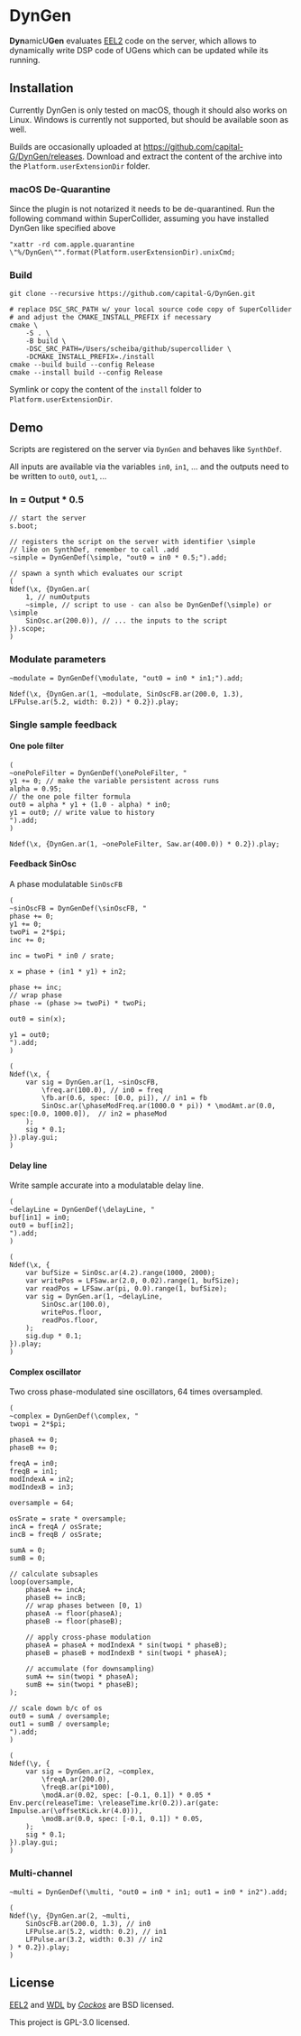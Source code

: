 # DynGen

**Dyn**amicU**Gen** evaluates [EEL2](https://www.cockos.com/EEL2/) code on the server, which allows to dynamically write  DSP code of UGens which can be updated while its running.

## Installation

Currently DynGen is only tested on macOS, though it should also works on Linux.
Windows is currently not supported, but should be available soon as well.

Builds are occasionally uploaded at <https://github.com/capital-G/DynGen/releases>.
Download and extract the content of the archive into the `Platform.userExtensionDir` folder.

### macOS De-Quarantine

Since the plugin is not notarized it needs to be de-quarantined.
Run the following command within SuperCollider, assuming you have installed DynGen like specified above

```supercollider
"xattr -rd com.apple.quarantine \"%/DynGen\"".format(Platform.userExtensionDir).unixCmd;
```

### Build

```shell
git clone --recursive https://github.com/capital-G/DynGen.git

# replace DSC_SRC_PATH w/ your local source code copy of SuperCollider
# and adjust the CMAKE_INSTALL_PREFIX if necessary
cmake \
    -S . \
    -B build \
    -DSC_SRC_PATH=/Users/scheiba/github/supercollider \
    -DCMAKE_INSTALL_PREFIX=./install
cmake --build build --config Release
cmake --install build --config Release
```

Symlink or copy the content of the `install` folder to `Platform.userExtensionDir`.

## Demo

Scripts are registered on the server via `DynGen` and behaves like `SynthDef`.

All inputs are available via the variables `in0`, `in1`, ... and the outputs need to be written to `out0`, `out1`, ...

### In = Output * 0.5

```supercollider
// start the server
s.boot;

// registers the script on the server with identifier \simple
// like on SynthDef, remember to call .add
~simple = DynGenDef(\simple, "out0 = in0 * 0.5;").add;

// spawn a synth which evaluates our script
(
Ndef(\x, {DynGen.ar(
	1, // numOutputs
	~simple, // script to use - can also be DynGenDef(\simple) or \simple
	SinOsc.ar(200.0)), // ... the inputs to the script
}).scope;
)
```

### Modulate parameters

```supercollider
~modulate = DynGenDef(\modulate, "out0 = in0 * in1;").add;

Ndef(\x, {DynGen.ar(1, ~modulate, SinOscFB.ar(200.0, 1.3), LFPulse.ar(5.2, width: 0.2)) * 0.2}).play;
```

### Single sample feedback

#### One pole filter

```supercollider
(
~onePoleFilter = DynGenDef(\onePoleFilter, "
y1 += 0; // make the variable persistent across runs
alpha = 0.95;
// the one pole filter formula
out0 = alpha * y1 + (1.0 - alpha) * in0;
y1 = out0; // write value to history
").add;
)

Ndef(\x, {DynGen.ar(1, ~onePoleFilter, Saw.ar(400.0)) * 0.2}).play;
```

#### Feedback SinOsc

A phase modulatable `SinOscFB`

```supercollider
(
~sinOscFB = DynGenDef(\sinOscFB, "
phase += 0;
y1 += 0;
twoPi = 2*$pi;
inc += 0;

inc = twoPi * in0 / srate;

x = phase + (in1 * y1) + in2;

phase += inc;
// wrap phase
phase -= (phase >= twoPi) * twoPi;

out0 = sin(x);

y1 = out0;
").add;
)

(
Ndef(\x, {
	var sig = DynGen.ar(1, ~sinOscFB,
		\freq.ar(100.0), // in0 = freq
		\fb.ar(0.6, spec: [0.0, pi]), // in1 = fb
		SinOsc.ar(\phaseModFreq.ar(1000.0 * pi)) * \modAmt.ar(0.0, spec:[0.0, 1000.0]),  // in2 = phaseMod
	);
	sig * 0.1;
}).play.gui;
)
```

#### Delay line

Write sample accurate into a modulatable delay line.

```supercollider
(
~delayLine = DynGenDef(\delayLine, "
buf[in1] = in0;
out0 = buf[in2];
").add;
)

(
Ndef(\x, {
	var bufSize = SinOsc.ar(4.2).range(1000, 2000);
	var writePos = LFSaw.ar(2.0, 0.02).range(1, bufSize);
	var readPos = LFSaw.ar(pi, 0.0).range(1, bufSize);
	var sig = DynGen.ar(1, ~delayLine,
		SinOsc.ar(100.0),
		writePos.floor,
		readPos.floor,
	);
	sig.dup * 0.1;
}).play;
)
```

#### Complex oscillator

Two cross phase-modulated sine oscillators, 64 times oversampled.

```supercollider
(
~complex = DynGenDef(\complex, "
twopi = 2*$pi;

phaseA += 0;
phaseB += 0;

freqA = in0;
freqB = in1;
modIndexA = in2;
modIndexB = in3;

oversample = 64;

osSrate = srate * oversample;
incA = freqA / osSrate;
incB = freqB / osSrate;

sumA = 0;
sumB = 0;

// calculate subsaples
loop(oversample,
    phaseA += incA;
    phaseB += incB;
    // wrap phases between [0, 1)
    phaseA -= floor(phaseA);
    phaseB -= floor(phaseB);

    // apply cross-phase modulation
    phaseA = phaseA + modIndexA * sin(twopi * phaseB);
    phaseB = phaseB + modIndexB * sin(twopi * phaseA);

    // accumulate (for downsampling)
    sumA += sin(twopi * phaseA);
    sumB += sin(twopi * phaseB);
);

// scale down b/c of os
out0 = sumA / oversample;
out1 = sumB / oversample;
").add;
)

(
Ndef(\y, {
	var sig = DynGen.ar(2, ~complex, 
		\freqA.ar(200.0),
		\freqB.ar(pi*100),
		\modA.ar(0.02, spec: [-0.1, 0.1]) * 0.05 * Env.perc(releaseTime: \releaseTime.kr(0.2)).ar(gate: Impulse.ar(\offsetKick.kr(4.0))),
		\modB.ar(0.0, spec: [-0.1, 0.1]) * 0.05,
	);
	sig * 0.1;
}).play.gui;
)
```

### Multi-channel

```supercollider
~multi = DynGenDef(\multi, "out0 = in0 * in1; out1 = in0 * in2").add;

(
Ndef(\y, {DynGen.ar(2, ~multi, 
	SinOscFB.ar(200.0, 1.3), // in0
	LFPulse.ar(5.2, width: 0.2), // in1
	LFPulse.ar(3.2, width: 0.3) // in2
) * 0.2}).play;
)
```

## License

[EEL2](https://www.cockos.com/EEL2/) and [WDL](https://www.cockos.com/wdl/) by [*Cockos*](https://www.cockos.com/) are BSD licensed.

This project is GPL-3.0 licensed.
